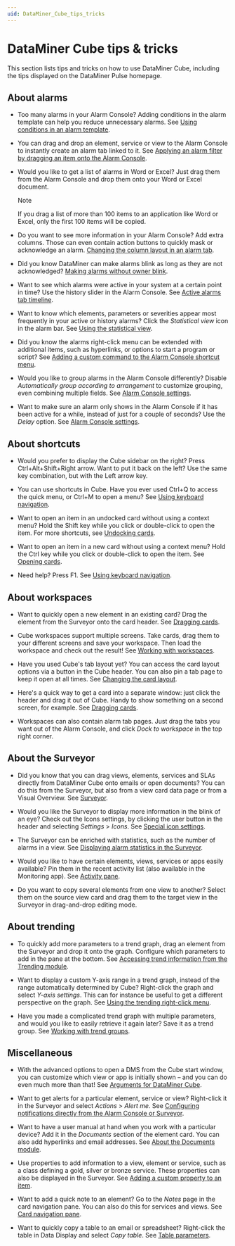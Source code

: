 ```yaml
---
uid: DataMiner_Cube_tips_tricks
---
```


# DataMiner Cube tips & tricks

This section lists tips and tricks on how to use DataMiner Cube, including the tips displayed on the DataMiner Pulse homepage.

## About alarms

- Too many alarms in your Alarm Console? Adding conditions in the alarm template can help you reduce unnecessary alarms. See [Using conditions in an alarm template](xref:Using_conditions_in_an_alarm_template).

- You can drag and drop an element, service or view to the Alarm Console to instantly create an alarm tab linked to it. See [Applying an alarm filter by dragging an item onto the Alarm Console](xref:ApplyingAlarmFiltersInTheAlarmConsole#applying-an-alarm-filter-by-dragging-an-item-onto-the-alarm-console).

- Would you like to get a list of alarms in Word or Excel? Just drag them from the Alarm Console and drop them onto your Word or Excel document.

    > [!NOTE]
    > If you drag a list of more than 100 items to an application like Word or Excel, only the first 100 items will be copied.

- Do you want to see more information in your Alarm Console? Add extra columns. Those can even contain action buttons to quickly mask or acknowledge an alarm. [Changing the column layout in an alarm tab](xref:ChangingTheAlarmConsoleLayout#changing-the-column-layout-in-an-alarm-tab).

- Did you know DataMiner can make alarms blink as long as they are not acknowledged? [Making alarms without owner blink](xref:Making_alarms_without_owner_blink).

- Want to see which alarms were active in your system at a certain point in time? Use the history slider in the Alarm Console. See [Active alarms tab timeline](xref:WorkingWithTheAlarmConsoleHistorySlider#active-alarms-tab-timeline).

- Want to know which elements, parameters or severities appear most frequently in your active or history alarms? Click the *Statistical view* icon in the alarm bar. See [Using the statistical view](xref:ChangingTheAlarmConsoleLayout#using-the-statistical-view).

- Did you know the alarms right-click menu can be extended with additional items, such as hyperlinks, or options to start a program or script? See [Adding a custom command to the Alarm Console shortcut menu](xref:Adding_a_custom_command_to_the_Alarm_Console_shortcut_menu).

- Would you like to group alarms in the Alarm Console differently? Disable *Automatically group according to arrangement* to customize grouping, even combining multiple fields. See [Alarm Console settings](xref:AlarmConsoleSettings).

- Want to make sure an alarm only shows in the Alarm Console if it has been active for a while, instead of just for a couple of seconds? Use the *Delay* option. See [Alarm Console settings](xref:AlarmConsoleSettings).

## About shortcuts

- Would you prefer to display the Cube sidebar on the right? Press Ctrl+Alt+Shift+Right arrow. Want to put it back on the left? Use the same key combination, but with the Left arrow key.

- You can use shortcuts in Cube. Have you ever used Ctrl+Q to access the quick menu, or Ctrl+M to open a menu? See [Using keyboard navigation](xref:Using_keyboard_navigation).

- Want to open an item in an undocked card without using a context menu? Hold the Shift key while you click or double-click to open the item. For more shortcuts, see [Undocking cards](xref:Working_with_cards_in_DataMiner_Cube#undocking-cards).

- Want to open an item in a new card without using a context menu? Hold the Ctrl key while you click or double-click to open the item. See [Opening cards](xref:Working_with_cards_in_DataMiner_Cube#opening-cards).

- Need help? Press F1. See [Using keyboard navigation](xref:Using_keyboard_navigation).

## About workspaces

- Want to quickly open a new element in an existing card? Drag the element from the Surveyor onto the card header. See [Dragging cards](xref:Working_with_cards_in_DataMiner_Cube#dragging-cards).

- Cube workspaces support multiple screens. Take cards, drag them to your different screens and save your workspace. Then load the workspace and check out the result! See [Working with workspaces](xref:Working_with_workspaces).

- Have you used Cube's tab layout yet? You can access the card layout options via a button in the Cube header. You can also pin a tab page to keep it open at all times. See [Changing the card layout](xref:Working_with_cards_in_DataMiner_Cube#changing-the-card-layout).

- Here's a quick way to get a card into a separate window: just click the header and drag it out of Cube. Handy to show something on a second screen, for example. See [Dragging cards](xref:Working_with_cards_in_DataMiner_Cube#dragging-cards).

- Workspaces can also contain alarm tab pages. Just drag the tabs you want out of the Alarm Console, and click *Dock to workspace* in the top right corner.

## About the Surveyor

- Did you know that you can drag views, elements, services and SLAs directly from DataMiner Cube onto emails or open documents? You can do this from the Surveyor, but also from a view card data page or from a Visual Overview. See [Surveyor](xref:DataMiner_Cube_sidebar#surveyor-pane).

- Would you like the Surveyor to display more information in the blink of an eye? Check out the Icons settings, by clicking the user button in the header and selecting *Settings* > *Icons*. See [Special icon settings](xref:DataMiner_Cube_sidebar#special-icon-settings).

- The Surveyor can be enriched with statistics, such as the number of alarms in a view. See [Displaying alarm statistics in the Surveyor](xref:Displaying_alarm_statistics_in_the_Surveyor).

- Would you like to have certain elements, views, services or apps easily available? Pin them in the recent activity list (also available in the Monitoring app). See [Activity pane](xref:DataMiner_Cube_sidebar#activity-pane).

- Do you want to copy several elements from one view to another? Select them on the source view card and drag them to the target view in the Surveyor in drag-and-drop editing mode.

## About trending

- To quickly add more parameters to a trend graph, drag an element from the Surveyor and drop it onto the graph. Configure which parameters to add in the pane at the bottom. See [Accessing trend information from the Trending module](xref:Accessing_trend_information_from_the_Trending_module).

- Want to display a custom Y-axis range in a trend graph, instead of the range automatically determined by Cube? Right-click the graph and select *Y-axis settings*. This can for instance be useful to get a different perspective on the graph. See [Using the trending right-click menu](xref:Using_the_right-click_menu).

- Have you made a complicated trend graph with multiple parameters, and would you like to easily retrieve it again later? Save it as a trend group. See [Working with trend groups](xref:Working_with_trend_groups).

## Miscellaneous

- With the advanced options to open a DMS from the Cube start window, you can customize which view or app is initially shown – and you can do even much more than that! See [Arguments for DataMiner Cube](xref:Options_for_opening_DataMiner_Cube).

- Want to get alerts for a particular element, service or view? Right-click it in the Surveyor and select *Actions* > *Alert me*. See [Configuring notifications directly from the Alarm Console or Surveyor](xref:Configuring_notifications_directly_from_the_Alarm_Console_or_Surveyor).

- Want to have a user manual at hand when you work with a particular device? Add it in the *Documents* section of the element card. You can also add hyperlinks and email addresses. See [About the Documents module](xref:About_the_Documents_module).

- Use properties to add information to a view, element or service, such as a class defining a gold, silver or bronze service. These properties can also be displayed in the Surveyor. See [Adding a custom property to an item](xref:Managing_element_properties#adding-a-custom-property-to-an-item).

- Want to add a quick note to an element? Go to the *Notes* page in the card navigation pane. You can also do this for services and views. See [Card navigation pane](xref:Working_with_cards_in_DataMiner_Cube#card-navigation-pane).

- Want to quickly copy a table to an email or spreadsheet? Right-click the table in Data Display and select *Copy table*. See [Table parameters](xref:Table_parameters).
